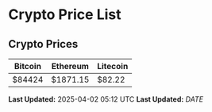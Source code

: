 # Crypto Price List

## Crypto Prices
| Bitcoin | Ethereum | Litecoin |
| ------- | -------- | -------- |
| $84424 | $1871.15 | $82.22 |
**Last Updated:** 2025-04-02 05:12 UTC
**Last Updated:** $DATE$
